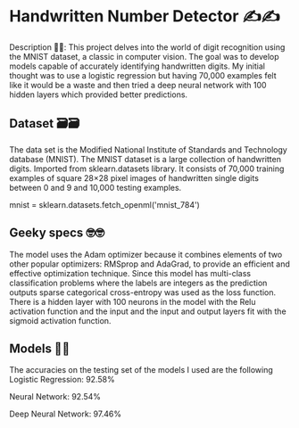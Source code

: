 # Handwritten Number Detector ✍️✍️
Description 📃📃:
This project delves into the world of digit recognition using the MNIST dataset, a classic in computer vision. The goal was to develop models capable of accurately identifying handwritten digits. My initial thought was to use a logistic regression but having 70,000 examples felt like it would be a waste and then tried a deep neural network with 100 hidden layers which provided better predictions.
 
## Dataset 🗃️🗃️
The data set is the Modified National Institute of Standards and Technology database (MNIST). The MNIST dataset is a large collection of handwritten digits. Imported from sklearn.datasets library. It consists of 70,000 training examples of square 28×28 pixel images of handwritten single digits between 0 and 9 and 10,000 testing examples.

mnist = sklearn.datasets.fetch_openml('mnist_784')

## Geeky specs 🤓🤓
The model uses the Adam optimizer because it combines elements of two other popular optimizers: RMSprop and AdaGrad, to provide an efficient and effective optimization technique. 
Since this model has multi-class classification problems where the labels are integers as the prediction outputs sparse categorical cross-entropy was used as the loss function.
There is a hidden layer with 100 neurons in the model with the Relu activation function and the input and the input and output layers fit with the sigmoid activation function.

## Models 🔩🔩
The accuracies on the testing set of the models I used are the following
Logistic Regression: 92.58%

Neural Network: 92.54%

Deep Neural Network: 97.46% 
